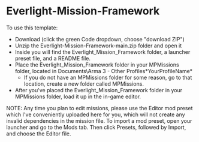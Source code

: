 # Everlight-Mission-Framework

To use this template:

- Download (click the green Code dropdown, choose "download ZIP")
- Unzip the Everlight-Mission-Framework-main.zip folder and open it
- Inside you will find the Everlight_Mission_Framework folder, a launcher preset file, and a README file.
- Place the Everlight_Mission_Framework folder in your MPMissions folder, located in Documents\Arma 3 - Other Profiles\*YourProfileName*
  - If you do not have an MPMissions folder for some reason, go to that location, create a new folder called MPMissions.
- After you've placed the Everlight_Mission_Framework folder in your MPMissions folder, load it up in the in-game editor.

NOTE: Any time you plan to edit missions, please use the Editor mod preset which I've conveniently uploaded here for you, which will not create any invalid dependencies in the mission file.
To import a mod preset, open your launcher and go to the Mods tab. Then click Presets, followed by Import, and choose the Editor file.

